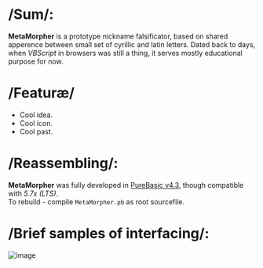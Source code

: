 # /Sum/:
__MetaMorpher__ is a prototype nickname falsificator, based on shared apperence between small set of cyrillic and latin letters.
Dated back to days, when _VBScript_ in browsers was still a thing, it serves mostly educational purpose for now.

# /Featuræ/
* Cool idea.
* Cool icon.
* Cool past.

# /Reassembling/:
__MetaMorpher__ was fully developed in [PureBasic v4.3](http://purebasic.com), though compatible with _5.7x (LTS)_.  
To rebuild - compile `MetaMorpher.pb` as root sourcefile.

# /Brief samples of interfacing/:
![image](https://user-images.githubusercontent.com/8768470/46819205-cd1a4800-cd8b-11e8-911a-16218e3d745e.png)
